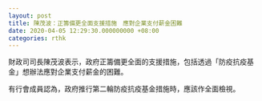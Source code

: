 ```yaml
---
layout: post
title: 陳茂波：正籌備更全面支援措施　應對企業支付薪金困難
date: 2020-04-05 12:29:30.000000000 +08:00
categories: rthk
---
```


財政司司長陳茂波表示，政府正籌備更全面的支援措施，包括透過「防疫抗疫基金」想辦法應對企業支付薪金的困難。

有行會成員認為，政府推行第二輪防疫抗疫基金措施時，應該作全面檢視。
